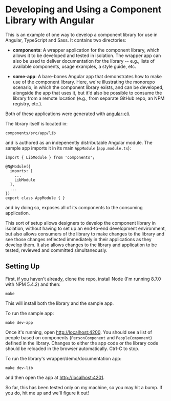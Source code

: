 # Developing and Using a Component Library with Angular

This is an example of one way to develop a component library for use in Angular, TypeScript and Sass. It contains two directories:

* **components**: A wrapper application for the component library, which allows it to be developed and tested in isolation. The wrapper app can also be used to deliver documentation for the library -- e.g., lists of available components, usage examples, a style guide, etc.

* **some-app**: A bare-bones Angular app that demonstrates how to make use of the component library. Here, we're illustrating the monorepo scenario, in which the component library exists, and can be developed, alongside the app that uses it, but it'd also be possible to consume the library from a remote location (e.g., from separate GitHub repo, an NPM registry, etc.).

Both of these applications were generated with [angular-cli](https://cli.angular.io/).

The library itself is located in:

```
components/src/app/lib
```

and is authored as an indepenently distributable Angular module. The sample app imports it in its main `AppModule` (`app.module.ts`):

```
import { LibModule } from 'components';

@NgModule({
  imports: [
    ...
    LibModule
  ],
  ...
})
export class AppModule { }
```

and by doing so, exposes all of its components to the consuming application.

This sort of setup allows designers to develop the component library in isolation, without having to set up an end-to-end development environment, but also allows consumers of the library to make changes to the library and see those changes reflected immediately in their applications as they develop them. It also allows changes to the library and application to be tested, reviewed and committed simultaneously.

## Setting Up

First, if you haven't already, clone the repo, install Node (I'm running 8.7.0 with NPM 5.4.2) and then:

```
make
```

This will install both the library and the sample app.

To run the sample app:

```
make dev-app
```

Once it's running, open [http://localhost:4200](http://localhost:4200). You should see a list of people based on components (`PersonComponent` and `PeopleComponent`) defined in the library. Changes to either the app code or the library code should be reloaded in the browser automatically. Ctrl-C to stop.

To run the library's wrapper/demo/documentation app:

```
make dev-lib
```

and then open the app at [http://localhost:4201](http://localhost:4201).

So far, this has been tested only on my machine, so you may hit a bump. If you do, hit me up and we'll figure it out!
